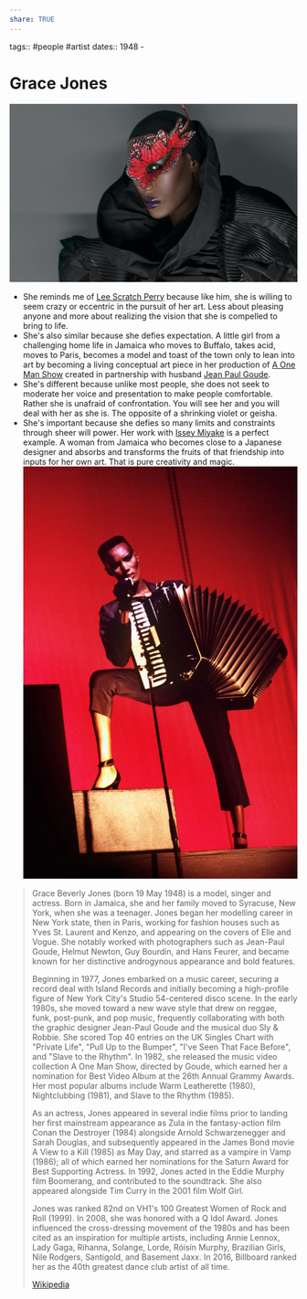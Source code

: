 ```yaml
---
share: TRUE
---
```

tags:: #people #artist 
dates:: 1948 - 

# Grace Jones
![600](../docs/images/Grace-Jones-Header-Press-4273480499.jpeg)


- She reminds me of [Lee Scratch Perry](Lee%20Scratch%20Perry) because like him, she is willing to seem crazy or eccentric in the pursuit of her art.  Less about pleasing anyone and more about realizing the vision that she is compelled to bring to life.  
- She's also similar because she defies expectation.  A little girl from a challenging home life in Jamaica who moves to Buffalo, takes acid, moves to Paris, becomes a model and toast of the town only to lean into art by becoming a living conceptual art piece in her production of  [A One Man Show](A%20One%20Man%20Show) created in partnership with husband [Jean Paul Goude](Jean%20Paul%20Goude.md).
- She's different because unlike most people, she does not seek to moderate her voice and presentation to make people comfortable.  Rather she is unafraid of confrontation.  You will see her and you will deal with her as she is. The opposite of a shrinking violet or geisha.
- She's important because she defies so many limits and constraints through sheer will power.  Her work with [Issey Miyake](Issey%20Miyake.md) is a perfect example.  A woman from Jamaica who becomes close to a Japanese designer and absorbs and transforms the fruits of that friendship into inputs for her own art.  That is pure creativity and magic.
![25GORDINIER-superJumbo.jpg.webp](../docs/images/25GORDINIER-superJumbo.jpg.webp)

> Grace Beverly Jones  (born 19 May 1948) is a model, singer and actress. Born in Jamaica, she and her family moved to Syracuse, New York, when she was a teenager. Jones began her modelling career in New York state, then in Paris, working for fashion houses such as Yves St. Laurent and Kenzo, and appearing on the covers of Elle and Vogue. She notably worked with photographers such as Jean-Paul Goude, Helmut Newton, Guy Bourdin, and Hans Feurer, and became known for her distinctive androgynous appearance and bold features.
>
> Beginning in 1977, Jones embarked on a music career, securing a record deal with Island Records and initially becoming a high-profile figure of New York City's Studio 54-centered disco scene. In the early 1980s, she moved toward a new wave style that drew on reggae, funk, post-punk, and pop music, frequently collaborating with both the graphic designer Jean-Paul Goude and the musical duo Sly & Robbie. She scored Top 40 entries on the UK Singles Chart with "Private Life", "Pull Up to the Bumper", "I've Seen That Face Before", and "Slave to the Rhythm". In 1982, she released the music video collection A One Man Show, directed by Goude, which earned her a nomination for Best Video Album at the 26th Annual Grammy Awards. Her most popular albums include Warm Leatherette (1980), Nightclubbing (1981), and Slave to the Rhythm (1985).
>
> As an actress, Jones appeared in several indie films prior to landing her first mainstream appearance as Zula in the fantasy-action film Conan the Destroyer (1984) alongside Arnold Schwarzenegger and Sarah Douglas, and subsequently appeared in the James Bond movie A View to a Kill (1985) as May Day, and starred as a vampire in Vamp (1986); all of which earned her nominations for the Saturn Award for Best Supporting Actress. In 1992, Jones acted in  the Eddie Murphy film Boomerang, and contributed to the soundtrack. She also appeared alongside Tim Curry in the 2001 film Wolf Girl.
>
> Jones was ranked 82nd on VH1's 100 Greatest Women of Rock and Roll (1999). In 2008, she was honored with a Q Idol Award. Jones influenced the cross-dressing movement of the 1980s and has been cited as an inspiration for multiple artists, including Annie Lennox, Lady Gaga, Rihanna, Solange, Lorde, Róisín Murphy, Brazilian Girls, Nile Rodgers, Santigold, and Basement Jaxx. In 2016, Billboard ranked her as the 40th greatest dance club artist of all time.
>
> [Wikipedia](https://en.wikipedia.org/wiki/Grace%20Jones)
